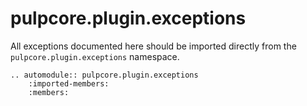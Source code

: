 # pulpcore.plugin.exceptions

All exceptions documented here should be imported directly from the `pulpcore.plugin.exceptions` namespace.

```{eval-rst}
.. automodule:: pulpcore.plugin.exceptions
    :imported-members:
    :members:
```
